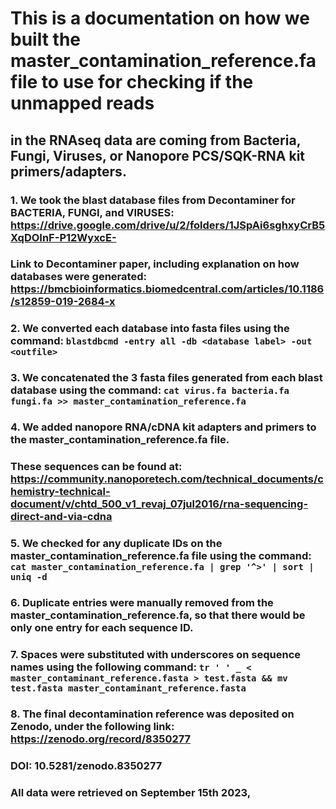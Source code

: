 # This is a documentation on how we built the master_contamination_reference.fa file to use for checking if the unmapped reads 
## in the RNAseq data are coming from Bacteria, Fungi, Viruses, or Nanopore PCS/SQK-RNA kit primers/adapters.


### 1. We took the blast database files from Decontaminer for BACTERIA, FUNGI, and VIRUSES: https://drive.google.com/drive/u/2/folders/1JSpAi6sghxyCrB5XqDOInF-P12WyxcE-
### Link to Decontaminer paper, including explanation on how databases were generated: https://bmcbioinformatics.biomedcentral.com/articles/10.1186/s12859-019-2684-x

### 2. We converted each database into fasta files using the command: `blastdbcmd -entry all -db <database label> -out <outfile>`

### 3. We concatenated the 3 fasta files generated from each blast database using the command: `cat virus.fa bacteria.fa fungi.fa >> master_contamination_reference.fa`

### 4. We added nanopore RNA/cDNA kit adapters and primers to the master_contamination_reference.fa file.
### These sequences can be found at: https://community.nanoporetech.com/technical_documents/chemistry-technical-document/v/chtd_500_v1_revaj_07jul2016/rna-sequencing-direct-and-via-cdna

### 5. We checked for any duplicate IDs on the master_contamination_reference.fa file using the command: `cat master_contamination_reference.fa | grep '^>' | sort | uniq -d`

### 6. Duplicate entries were manually removed from the master_contamination_reference.fa, so that there would be only one entry for each sequence ID.

### 7. Spaces were substituted with underscores on sequence names using the following command: `tr ' ' _ < master_contaminant_reference.fasta > test.fasta && mv test.fasta master_contaminant_reference.fasta`

### 8. The final decontamination reference was deposited on Zenodo, under the following link: https://zenodo.org/record/8350277
### DOI: 10.5281/zenodo.8350277

### All data were retrieved on September 15th 2023,
